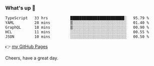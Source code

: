 ### What's up 👋

<!--START_SECTION:waka-->

```txt
TypeScript   33 hrs          ████████████████████████░   95.79 %
YAML         28 mins         ▒░░░░░░░░░░░░░░░░░░░░░░░░   01.40 %
GraphQL      18 mins         ▒░░░░░░░░░░░░░░░░░░░░░░░░   00.90 %
HCL          11 mins         ░░░░░░░░░░░░░░░░░░░░░░░░░   00.55 %
JSON         10 mins         ░░░░░░░░░░░░░░░░░░░░░░░░░   00.50 %
```

<!--END_SECTION:waka-->

👉 [my GitHub Pages](https://ykzhukian.github.io)

Cheers, have a great day.

